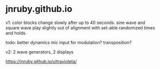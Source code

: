 # jnruby.github.io
v1:
color blocks change slowly after up to 40 seconds.
sine wave and square wave play slightly out of alignment with set-able randomized times and holds.

todo: better dynamics
mic input for modulation?
transposition?

v2:
2 wave generators, 2 displays

https://jnruby.github.io/ultravioleta/
